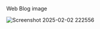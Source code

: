 Web Blog image

![Screenshot 2025-02-02 222556](https://github.com/user-attachments/assets/83d88797-e1d9-4b4f-9e62-cf2e9e76f69d)
